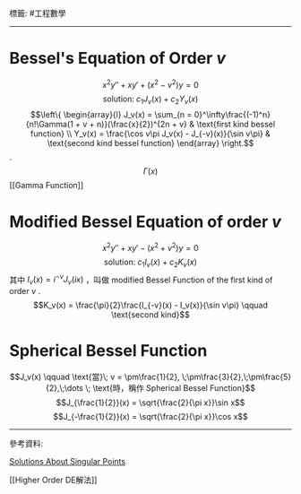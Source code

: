 標籤: #工程數學 

---

# Bessel's Equation of Order $v$

$$x^2y'' + xy' + (x^2 - v^2)y = 0$$
$$\text{solution:}\; c_1J_v(x) + c_2Y_v(x)$$
$$\left\{
	\begin{array}{l}
		J_v(x) = \sum_{n = 0}^\infty\frac{(-1)^n}{n!\Gamma(1 + v + n)}(\frac{x}{2})^{2n + v} & \text{first kind bessel function} \\
		Y_v(x) = \frac{\cos v\pi J_v(x) - J_{-v}(x)}{\sin v\pi} & \text{second kind bessel function}
	\end{array}
\right.$$
.
$$\Gamma(x)$$
[[Gamma Function]]

# Modified Bessel Equation of order $v$

$$x^2y'' + xy' - (x^2 + v^2)y = 0$$
$$\text{solution:}\; c_1I_v(x) + c_2K_v(x)$$
其中 $I_v(x) = i^{-v}J_v(ix)$ ，叫做 modified Bessel Function of the first kind of order $v$
.
$$K_v(x) = \frac{\pi}{2}\frac{I_{-v}(x) - I_v(x)}{\sin v\pi} \qquad \text{second kind}$$

# Spherical Bessel Function

$$J_v(x) \qquad \text{當}\; v = \pm\frac{1}{2}, \;\pm\frac{3}{2},\;\pm\frac{5}{2},\;\dots \; \text{時，稱作 Spherical Bessel Function}$$
$$J_{\frac{1}{2}}(x) = \sqrt{\frac{2}{\pi x}}\sin x$$
$$J_{-\frac{1}{2}}(x) = \sqrt{\frac{2}{\pi x}}\cos x$$

---

參考資料:

[Solutions About Singular Points](https://youtu.be/Nw39CK6x5VE)

[[Higher Order DE解法]]